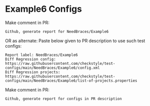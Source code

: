 # Example6 Configs
Make comment in PR:
```
Github, generate report for NeedBraces/Example6
```
OR as alternate:
Paste below given to PR description to use such test configs:
```
Report label: NeedBraces/Example6
Diff Regression config: https://raw.githubusercontent.com/checkstyle/test-configs/main/NeedBraces/Example6/config.xml
Diff Regression projects: https://raw.githubusercontent.com/checkstyle/test-configs/main/NeedBraces/Example6/list-of-projects.properties
```
Make comment in PR:
```
Github, generate report for configs in PR description
```
